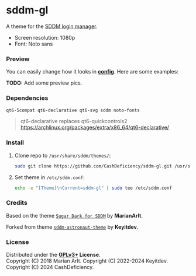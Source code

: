 # sddm-gl

A theme for the [SDDM login manager](https://github.com/sddm/sddm).

- Screen resolution: 1080p
- Font: Noto sans

### Preview

You can easily change how it looks in **[config](./theme.conf)**. 
Here are some examples:

**TODO:** Add some preview pics.

### Dependencies

```sh
qt6-5compat qt6-declarative qt6-svg sddm noto-fonts
```
> qt6-declarative replaces qt6-quickcontrols2
> https://archlinux.org/packages/extra/x86_64/qt6-declarative/

### Install

1. Clone repo to `/usr/share/sddm/themes/`:

    ```sh
    sudo git clone https://github.com/CashDeficiency/sddm-gl.git /usr/share/sddm/themes/
    ```

2. Set theme in `/etc/sddm.conf`:

    ```sh
    echo -e "[Theme]\nCurrent=sddm-gl" | sudo tee /etc/sddm.conf
    ```

### Credits

Based on the theme [`Sugar Dark for SDDM`](https://github.com/MarianArlt/sddm-sugar-dark) by **MarianArlt**.

Forked from theme [`sddm-astronaut-theme`](https://github.com/Keyitdev/sddm-astronaut-theme) by **Keyitdev**.

### License

Distributed under the **[GPLv3+](https://www.gnu.org/licenses/gpl-3.0.html) License**.    
Copyright (C) 2018 Marian Arlt.
Copyright (C) 2022-2024 Keyitdev.
Copyright (C) 2024 CashDeficiency.
